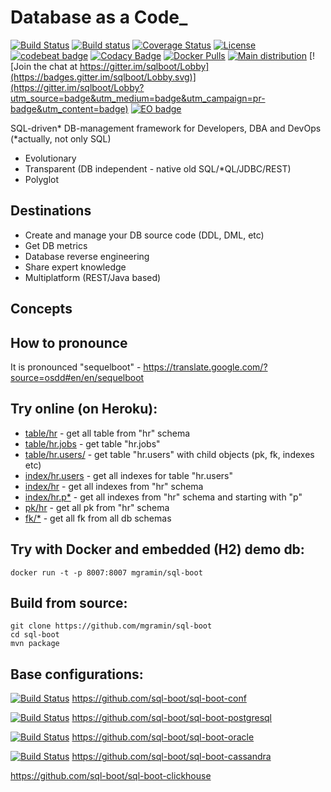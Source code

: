 # Database as a Code_

[![Build Status](https://travis-ci.org/sql-boot/sql-boot.svg?branch=master)](https://travis-ci.org/sql-boot/sql-boot)
[![Build status](https://ci.appveyor.com/api/projects/status/vy096ig84cymr8ir?svg=true)](https://ci.appveyor.com/project/mgramin/sql-boot-hffyc)
[![Coverage Status](https://coveralls.io/repos/github/sql-boot/sql-boot/badge.svg?branch=master)](https://coveralls.io/github/sql-boot/sql-boot?branch=master)
[![License](https://img.shields.io/badge/license-MIT-green.svg)](https://github.com/sql-boot/sql-boot/blob/master/LICENSE)
[![codebeat badge](https://codebeat.co/badges/5f90d946-b2a2-46fe-8951-99f354b3a8e9)](https://codebeat.co/projects/github-com-mgramin-sql-boot-master)
[![Codacy Badge](https://api.codacy.com/project/badge/Grade/97169221af6f4b73a5974a6a5c82cd60)](https://www.codacy.com/app/mgramin/sql-boot?utm_source=github.com&amp;utm_medium=referral&amp;utm_content=mgramin/sql-boot&amp;utm_campaign=Badge_Grade)
[![Docker Pulls](https://img.shields.io/docker/pulls/mgramin/sql-boot.svg)](https://hub.docker.com/r/mgramin/sql-boot/)
[![Main distribution](https://img.shields.io/badge/zip-download-brightgreen.svg)](https://github.com/sql-boot/sql-boot/releases/latest)
[![Join the chat at https://gitter.im/sqlboot/Lobby](https://badges.gitter.im/sqlboot/Lobby.svg)](https://gitter.im/sqlboot/Lobby?utm_source=badge&utm_medium=badge&utm_campaign=pr-badge&utm_content=badge)
[![EO badge](https://www.elegantobjects.org/badge.svg)](https://www.elegantobjects.org/)

SQL-driven* DB-management framework for Developers, DBA and DevOps (*actually, not only SQL)


- Evolutionary
- Transparent (DB independent - native old SQL/*QL/JDBC/REST)
- Polyglot


Destinations
------------
- Create and manage your DB source code (DDL, DML, etc)
- Get DB metrics
- Database reverse engineering
- Share expert knowledge
- Multiplatform (REST/Java based)

Concepts
--------

How to pronounce
----------------
It is pronounced "sequelboot" - https://translate.google.com/?source=osdd#en/en/sequelboot


Try online (on Heroku):
-----------------------
- [table/hr](https://sql-boot.herokuapp.com/api/h2/table/hr) - get all table from "hr" schema
- [table/hr.jobs](https://sql-boot.herokuapp.com/api/h2/table/hr.jobs) - get table "hr.jobs"
- [table/hr.users/](https://sql-boot.herokuapp.com/api/h2/table/hr.users/) - get table "hr.users" with child objects (pk, fk, indexes etc)
- [index/hr.users](https://sql-boot.herokuapp.com/api/h2/index/hr.users) - get all indexes for table "hr.users"
- [index/hr](https://sql-boot.herokuapp.com/api/h2/index/hr) - get all indexes from "hr" schema
- [index/hr.p*](https://sql-boot.herokuapp.com/api/h2/index/hr.p*) - get all indexes from "hr" schema and starting with "p"
- [pk/hr](https://sql-boot.herokuapp.com/api/h2/pk/hr) - get all pk from "hr" schema
- [fk/*](https://sql-boot.herokuapp.com/api/h2/fk/*) - get all fk from all db schemas



Try with Docker and embedded (H2) demo db:
------------------------------------------

```
docker run -t -p 8007:8007 mgramin/sql-boot
```

Build from source:
------------------
```
git clone https://github.com/mgramin/sql-boot
cd sql-boot
mvn package
```

Base configurations:
--------------------

[![Build Status](https://travis-ci.org/sql-boot/sql-boot-conf.svg?branch=master)](https://travis-ci.org/sql-boot/sql-boot-conf)
https://github.com/sql-boot/sql-boot-conf

[![Build Status](https://travis-ci.org/sql-boot/sql-boot-postgresql.svg?branch=master)](https://travis-ci.org/sql-boot/sql-boot-postgresql)
https://github.com/sql-boot/sql-boot-postgresql

[![Build Status](https://travis-ci.org/sql-boot/sql-boot-oracle.svg?branch=master)](https://travis-ci.org/sql-boot/sql-boot-oracle)
https://github.com/sql-boot/sql-boot-oracle

[![Build Status](https://travis-ci.org/sql-boot/sql-boot-cassandra.svg?branch=master)](https://travis-ci.org/sql-boot/sql-boot-cassandra)
https://github.com/sql-boot/sql-boot-cassandra

https://github.com/sql-boot/sql-boot-clickhouse
